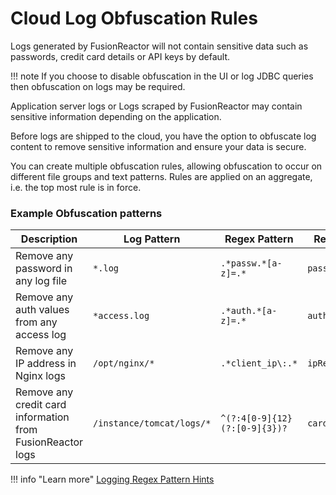 # Cloud Log Obfuscation Rules

Logs generated by FusionReactor will not contain sensitive data such as passwords, credit card details or API keys by default.

!!! note
    If you choose to disable obfuscation in the UI or log JDBC queries then obfuscation on logs may be required.

Application server logs or Logs scraped by FusionReactor may contain sensitive information depending on the application.

Before logs are shipped to the cloud, you have the option to obfuscate log content to remove sensitive information and ensure your data is secure.

You can create multiple obfuscation rules, allowing obfuscation to occur on different file groups and text patterns. Rules are applied on an aggregate, i.e. the top most rule is in force.

### Example Obfuscation patterns

| Description                                                | Log Pattern                   | Regex Pattern                     | Replace Value          |
|------------------------------------------------------------|-------------------------------|-----------------------------------|------------------------|
| Remove any password in any log file                        | ```*.log```                   | ```.*passw.*[a-z]=.*```           | ```passwordRedacted``` |
| Remove any auth values from any access log                 | ```*access.log```             | ```.*auth.*[a-z]=.*```            | ```authRedacted```     |
| Remove any IP address in Nginx logs                        | ```/opt/nginx/*```            | ```.*client_ip\:.*```             | ```ipRedacted```       |
| Remove any credit card information from FusionReactor logs | ```/instance/tomcat/logs/*``` | ```^(?:4[0-9]{12}(?:[0-9]{3})?``` | ```cardInfo```         |

!!! info "Learn more" 
    [Logging Regex Pattern Hints](/Troubleshooting/logging-regex-pattern-hints/)
